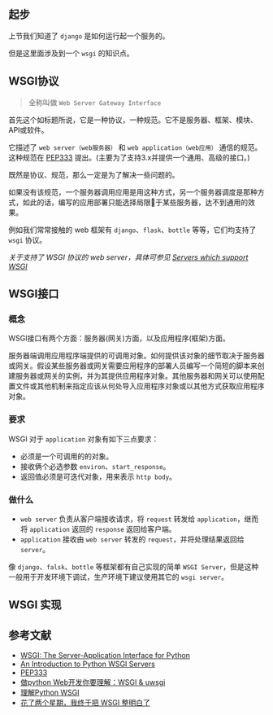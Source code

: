 
## 起步

上节我们知道了 `django` 是如何运行起一个服务的。

但是这里面涉及到一个 `wsgi` 的知识点。

## WSGI协议

> 全称叫做 `Web Server Gateway Interface`

首先这个如标题所说，它是一种协议，一种规范。它不是服务器、框架、模块、API或软件。

它描述了 `web server（web服务器）` 和 `web application（web应用）` 通信的规范。这种规范在 [PEP333](https://www.python.org/dev/peps/pep-0333/) 提出。(主要为了支持3.x并提供一个通用、高级的接口。)

既然是协议、规范，那么一定是为了解决一些问题的。

如果没有该规范，一个服务器调用应用是用这种方式，另一个服务器调度是那种方式，如此的话，编写的应用部署只能选择局限于某些服务器，达不到通用的效果。

例如我们常常接触的 web 框架有 `django`、`flask`、`bottle` 等等，它们均支持了 `wsgi` 协议。

*关于支持了 WSGI 协议的 web server，具体可参见 [Servers which support WSGI](https://wsgi.readthedocs.io/en/latest/servers.html)*

## WSGI接口

### 概念

WSGI接口有两个方面：服务器(网关)方面，以及应用程序(框架)方面。

服务器端调用应用程序端提供的可调用对象。如何提供该对象的细节取决于服务器或网关。假设某些服务器或网关需要应用程序的部署人员编写一个简短的脚本来创建服务器或网关的实例，并为其提供应用程序对象。其他服务器和网关可以使用配置文件或其他机制来指定应该从何处导入应用程序对象或以其他方式获取应用程序对象。

### 要求

WSGI 对于 `application` 对象有如下三点要求：

- 必须是一个可调用的的对象。
- 接收俩个必选参数 `environ`、`start_response`。
- 返回值必须是可迭代对象，用来表示 `http body`。

### 做什么

- `web server` 负责从客户端接收请求，将 `request` 转发给 `application`，继而将 `application` 返回的 `response` 返回给客户端。
- `application` 接收由 `web server` 转发的 `request`，并将处理结果返回给 `server`。

像 `django`、`falsk`、`bottle` 等框架都有自己实现的简单 `WSGI Server`，但是这种一般用于开发环境下调试，生产环境下建议使用其它的 `wsgi server`。

## WSGI 实现

## 参考文献

- [WSGI: The Server-Application Interface for Python](https://www.toptal.com/python/pythons-wsgi-server-application-interface)
- [An Introduction to Python WSGI Servers](https://www.appdynamics.com/blog/engineering/an-introduction-to-python-wsgi-servers-part-1/)
- [PEP333](https://www.python.org/dev/peps/pep-0333/)
- [做python Web开发你要理解：WSGI & uwsgi](https://www.jianshu.com/p/679dee0a4193)
- [理解Python WSGI](letiantian.me/2015-09-10-understand-python-wsgi/)
- [花了两个星期，我终于把 WSGI 整明白了](https://juejin.im/post/5cff300a6fb9a07ef06f8a43#heading-8)
